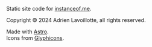 Static site code for [instanceof.me](https://instanceof.me).

Copyright © 2024 Adrien Lavoillotte, all rights reserved.

Made with [Astro](https://astro.build).  
Icons from [Glyphicons](https://glyphicons.com).
